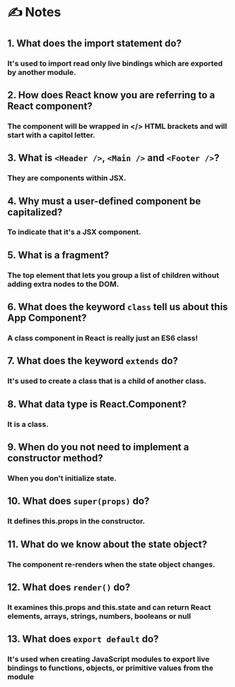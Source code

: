 #  ✍️ Notes
## 1. What does the import statement do?

### It's used to import read only live bindings which are exported by another module.

## 2. How does React know you are referring to a React component?

### The component will be wrapped in </> HTML brackets and will start with a capitol letter.

## 3. What is `<Header />`, `<Main />` and `<Footer />`?

### They are components within JSX.

## 4. Why must a user-defined component be capitalized?

### To indicate that it's a JSX component.

## 5. What is a fragment?

###  The top element that lets you group a list of children without adding extra nodes to the DOM.

## 6. What does the keyword `class` tell us about this App Component?

### A class component in React is really just an ES6 class!

## 7. What does the keyword `extends` do?

### It's used to create a class that is a child of another class.

## 8. What data type is React.Component?

### It is a class.

## 9. When do you not need to implement a constructor method?

### When you don't initialize state.

## 10. What does `super(props)` do?

### It defines this.props in the constructor.

## 11. What do we know about the state object?

### The component re-renders when the state object changes.

## 12. What does `render()` do?

### It examines this.props and this.state and can return React elements, arrays, strings, numbers, booleans or null

## 13. What does `export default` do?

###  It's used when creating JavaScript modules to export live bindings to functions, objects, or primitive values from the module

